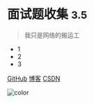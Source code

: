 <!-- ![logo](media/shutup.jpeg) -->

# 面试题收集 <small>3.5</small>

> 我只是网络的搬运工

- 1
- 2
- 3

[GitHub](https://github.com/felixu1992/interviewee)
[博客](https://blogs.felixu.top)
[CSDN](https://baidu.com)

<!-- 背景图片 -->
<!-- ![](media/shutup.jpeg) -->

<!-- 背景色 -->
![color](#f0f0f0)